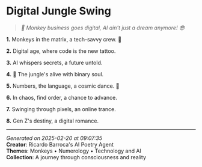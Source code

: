 # Digital Jungle Swing

> *🤖️ Monkey business goes digital, AI ain't just a dream anymore! 😎*

**1.** Monkeys in the matrix, a tech-savvy crew. 🐒


**2.** Digital age, where code is the new tattoo.


**3.** AI whispers secrets, a future untold.


**4.** 🤖 The jungle's alive with binary soul.


**5.** Numbers, the language, a cosmic dance. 🔢


**6.** In chaos, find order, a chance to advance.


**7.** Swinging through pixels, an online trance.


**8.** Gen Z's destiny, a digital romance.



---

*Generated on 2025-02-20 at 09:07:35*  
**Creator**: Ricardo Barroca's AI Poetry Agent  
**Themes**: Monkeys • Numerology • Technology and AI  
**Collection**: A journey through consciousness and reality
